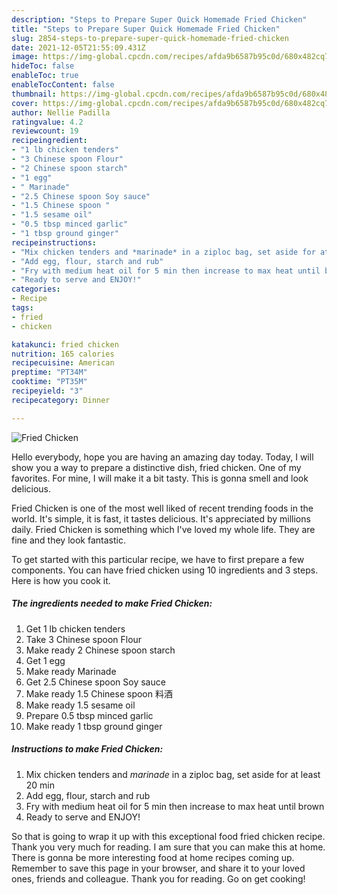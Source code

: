 ```yaml
---
description: "Steps to Prepare Super Quick Homemade Fried Chicken"
title: "Steps to Prepare Super Quick Homemade Fried Chicken"
slug: 2854-steps-to-prepare-super-quick-homemade-fried-chicken
date: 2021-12-05T21:55:09.431Z
image: https://img-global.cpcdn.com/recipes/afda9b6587b95c0d/680x482cq70/fried-chicken-recipe-main-photo.jpg
hideToc: false
enableToc: true
enableTocContent: false
thumbnail: https://img-global.cpcdn.com/recipes/afda9b6587b95c0d/680x482cq70/fried-chicken-recipe-main-photo.jpg
cover: https://img-global.cpcdn.com/recipes/afda9b6587b95c0d/680x482cq70/fried-chicken-recipe-main-photo.jpg
author: Nellie Padilla
ratingvalue: 4.2
reviewcount: 19
recipeingredient:
- "1 lb chicken tenders"
- "3 Chinese spoon Flour"
- "2 Chinese spoon starch"
- "1 egg"
- " Marinade"
- "2.5 Chinese spoon Soy sauce"
- "1.5 Chinese spoon "
- "1.5 sesame oil"
- "0.5 tbsp minced garlic"
- "1 tbsp ground ginger"
recipeinstructions:
- "Mix chicken tenders and *marinade* in a ziploc bag, set aside for at least 20 min"
- "Add egg, flour, starch and rub"
- "Fry with medium heat oil for 5 min then increase to max heat until brown"
- "Ready to serve and ENJOY!"
categories:
- Recipe
tags:
- fried
- chicken

katakunci: fried chicken 
nutrition: 165 calories
recipecuisine: American
preptime: "PT34M"
cooktime: "PT35M"
recipeyield: "3"
recipecategory: Dinner

---
```



![Fried Chicken](https://img-global.cpcdn.com/recipes/afda9b6587b95c0d/680x482cq70/fried-chicken-recipe-main-photo.jpg)

Hello everybody, hope you are having an amazing day today. Today, I will show you a way to prepare a distinctive dish, fried chicken. One of my favorites. For mine, I will make it a bit tasty. This is gonna smell and look delicious.

Fried Chicken is one of the most well liked of recent trending foods in the world. It's simple, it is fast, it tastes delicious. It's appreciated by millions daily. Fried Chicken is something which I've loved my whole life. They are fine and they look fantastic.




To get started with this particular recipe, we have to first prepare a few components. You can have fried chicken using 10 ingredients and 3 steps. Here is how you cook it.

<!--inarticleads1-->

##### The ingredients needed to make Fried Chicken:

1. Get 1 lb chicken tenders
1. Take 3 Chinese spoon Flour
1. Make ready 2 Chinese spoon starch
1. Get 1 egg
1. Make ready  Marinade
1. Get 2.5 Chinese spoon Soy sauce
1. Make ready 1.5 Chinese spoon 料酒
1. Make ready 1.5 sesame oil
1. Prepare 0.5 tbsp minced garlic
1. Make ready 1 tbsp ground ginger




<!--inarticleads2-->

##### Instructions to make Fried Chicken:

1. Mix chicken tenders and *marinade* in a ziploc bag, set aside for at least 20 min
1. Add egg, flour, starch and rub
1. Fry with medium heat oil for 5 min then increase to max heat until brown
1. Ready to serve and ENJOY!



So that is going to wrap it up with this exceptional food fried chicken recipe. Thank you very much for reading. I am sure that you can make this at home. There is gonna be more interesting food at home recipes coming up. Remember to save this page in your browser, and share it to your loved ones, friends and colleague. Thank you for reading. Go on get cooking!
